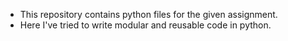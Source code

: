 - This repository contains python files for the given assignment.
- Here I've tried to write modular and reusable code in python.
